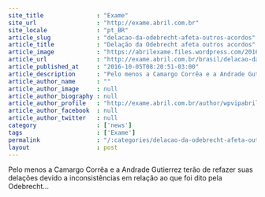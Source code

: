 ```yaml
---
site_title               : "Exame"
site_url                 : "http://exame.abril.com.br"
site_locale              : "pt_BR"
article_slug             : "delacao-da-odebrecht-afeta-outros-acordos"
article_title            : "Delação da Odebrecht afeta outros acordos"
article_image            : "https://abrilexame.files.wordpress.com/2016/10/size_960_16_9_odebrecht-fachada1.jpg?quality=70&strip=all&w=960"
article_url              : "http://exame.abril.com.br/brasil/delacao-da-odebrecht-afeta-outros-acordos/"
article_published_at     : "2016-10-05T08:20:51-03:00"
article_description      : "Pelo menos a Camargo Corrêa e a Andrade Gutierrez terão de refazer suas delações devido a inconsistências em relação ao que foi dito pela Odebrecht..."
article_author_name      : ""
article_author_image     : null
article_author_biography : null
article_author_profile   : "http://exame.abril.com.br/author/wpvipabril/"
article_author_facebook  : null
article_author_twitter   : null
category                 : ['news']
tags                     : ['Exame']
permalink                : "/:categories/delacao-da-odebrecht-afeta-outros-acordos/"
layout                   : post
---
```


Pelo menos a Camargo Corrêa e a Andrade Gutierrez terão de refazer suas delações devido a inconsistências em relação ao que foi dito pela Odebrecht...
